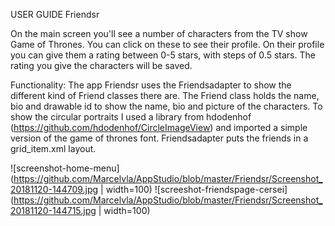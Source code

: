 USER GUIDE Friendsr

On the main screen you'll see a number of characters from the TV show Game of Thrones. You can click on these 
to see their profile. On their profile you can give them a rating between 0-5 stars, with steps of 0.5 stars. The 
rating you give the characters will be saved. 

Functionality:
The app Friendsr uses the Friendsadapter to show the different kind of Friend classes there are. The Friend class holds the name, bio and drawable id to show the name, bio and picture of the characters. To show the circular 
portraits I used a library from hdodenhof (https://github.com/hdodenhof/CircleImageView) and imported a simple version
of the game of thrones font. Friendsadapter puts the friends in a grid_item.xml layout.  

![screenshot-home-menu](https://github.com/Marcelvla/AppStudio/blob/master/Friendsr/Screenshot_20181120-144709.jpg | width=100)
![screeshot-friendspage-cersei](https://github.com/Marcelvla/AppStudio/blob/master/Friendsr/Screenshot_20181120-144715.jpg | width=100)
